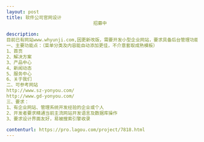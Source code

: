 ```yaml
---                
layout: post       
title: 软件公司官网设计
                                招募中
           
description: 
目前已有网站www.whyunji.com,因更新改版，需要开发小型企业网站，要求具备后台管理功能，能够及时更新发布信息，兼容电脑、手机、微信等访问，可以添加友情链接、数据统计脚本等
一、主要功能点：（菜单分类及内容能自动添加更佳，不介意套取成熟模板）
1、首页   
2、解决方案   
3、产品中心  
4、新闻动态
5、服务中心   
6、关于我们    
二、可参考网站
http://www.sz-yonyou.com/
http://www.gd-yonyou.com/
三、要求：
1、有企业网站、管理系统开发经验的企业或个人
2、开发者要求精通当前主流网站开发语言及数据库操作
3、要求设计界面友好，易被搜索引擎收录
     
contenturl: https://pro.lagou.com/project/7818.html      
---                 
```

